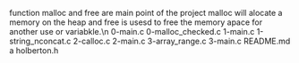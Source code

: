 function malloc and free are main point of the project
malloc will alocate a memory on the heap and free is usesd to free the memory
apace for another use or variabkle.\n
0-main.c
0-malloc_checked.c
1-main.c
1-string_nconcat.c
2-calloc.c
2-main.c
3-array_range.c
3-main.c
README.md
a
holberton.h
